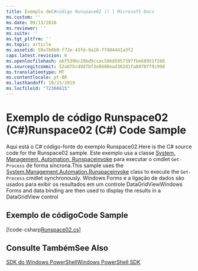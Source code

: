 ```yaml
---
title: Exemplo deC#código Runspace02 () | Microsoft Docs
ms.custom: ''
ms.date: 09/13/2016
ms.reviewer: ''
ms.suite: ''
ms.tgt_pltfrm: ''
ms.topic: article
ms.assetid: 59a7b8b9-f72e-43fd-9a10-77404441a3f2
caps.latest.revision: 6
ms.openlocfilehash: abf539bc29bd9ccac59bd5957397fbe68951f266
ms.sourcegitcommit: 52a67bcd9d7bf3e8600ea4302d1fa8970ff9c998
ms.translationtype: MT
ms.contentlocale: pt-BR
ms.lasthandoff: 10/15/2019
ms.locfileid: "72366615"
---
```

# <a name="runspace02-c-code-sample"></a><span data-ttu-id="1cd24-102">Exemplo de código Runspace02 (C#)</span><span class="sxs-lookup"><span data-stu-id="1cd24-102">Runspace02 (C#) Code Sample</span></span>

<span data-ttu-id="1cd24-103">Aqui está o C# código-fonte do exemplo Runspace02.</span><span class="sxs-lookup"><span data-stu-id="1cd24-103">Here is the C# source code for the Runspace02 sample.</span></span> <span data-ttu-id="1cd24-104">Este exemplo usa a classe [System. Management. Automation. Runspaceinvoke](/dotnet/api/System.Management.Automation.RunspaceInvoke) para executar o cmdlet `Get-Process` de forma síncrona.</span><span class="sxs-lookup"><span data-stu-id="1cd24-104">This sample uses the [System.Management.Automation.Runspaceinvoke](/dotnet/api/System.Management.Automation.RunspaceInvoke) class to execute the `Get-Process` cmdlet synchronously.</span></span> <span data-ttu-id="1cd24-105">Windows Forms e a ligação de dados são usados para exibir os resultados em um controle DataGridView</span><span class="sxs-lookup"><span data-stu-id="1cd24-105">Windows Forms and data binding are then used to display the results in a DataGridView control</span></span>

## <a name="code-sample"></a><span data-ttu-id="1cd24-106">Exemplo de código</span><span class="sxs-lookup"><span data-stu-id="1cd24-106">Code Sample</span></span>

[!code-csharp[Runspace02.cs](../../../../powershell-sdk-samples/SDK-2.0/csharp/Runspace02/Runspace02.cs#L11-L82 "Runspace02.cs")]

## <a name="see-also"></a><span data-ttu-id="1cd24-107">Consulte Também</span><span class="sxs-lookup"><span data-stu-id="1cd24-107">See Also</span></span>

[<span data-ttu-id="1cd24-108">SDK do Windows PowerShell</span><span class="sxs-lookup"><span data-stu-id="1cd24-108">Windows PowerShell SDK</span></span>](../windows-powershell-reference.md)

